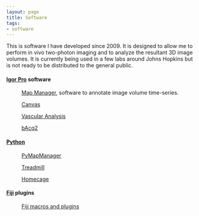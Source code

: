 ```yaml
---
layout: page
title: Software
tags:
- software
---
```


This is software I have developed since 2009. It is designed to allow me to perform in vivo two-photon imaging and to analyze the resultant 3D image volumes. It is currently being used in a few labs around Johns Hopkins but is not ready to be distributed to the general public.

#### [Igor Pro](http://www.wavemetrics.com) software

<dd>
<p>
<A HREF="http://mapmanager.net" target="_blank">Map Manager</A>, software to annotate image volume time-series.
</p>
</dd>

<dd>
<p>
<!-- <A HREF="http://www.robertcudmore.org/maptracker/v2/mp285/" target="_blank">mp285 Canvas</A> -->
<A HREF="http://blog.cudmore.io/canvas" target="_blank">Canvas</A>
</p>
</dd>

<dd>
<p>
<A HREF="http://cudmore.github.io/Vascular-Analysis/" target="_blank">Vascular Analysis</A>
</p>
</dd>

<dd>
<p>
<A HREF="http://www.robertcudmore.org/maptracker/v2/acquisition/" target="_blank">bAcq2</A>
</p>
</dd>


#### [Python](https://www.python.org)

<dd>
<p>
<A HREF="http://blog.cudmore.io/PyMapManager/" target="_blank">PyMapManager</A>
</p>
</dd>

<dd>
<p>
<A HREF="http://blog.cudmore.io/treadmill/" target="_blank">Treadmill</A>
</p>
</dd>

<dd>
<p>
<A HREF="http://blog.cudmore.io/homecage/" target="_blank">Homecage</A>
</p>
</dd>


#### [Fiji](http://fiji.sc/Fiji) plugins

<dd>
<p>
<A HREF="https://github.com/cudmore/bob-fiji-plugins" target="_blank">Fiji macros and plugins</A>
</p>
</dd>



